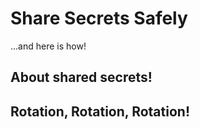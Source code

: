 # Share Secrets Safely

...and here is how!

## About shared secrets!

## Rotation, Rotation, Rotation!
